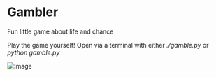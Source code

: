 # Gambler
Fun little game about life and chance

Play the game yourself! Open via a terminal with either *./gamble.py* or *python gamble.py* 

![image](https://raw.githubusercontent.com/sedaji/Gambler/master/Annotation%202019-06-28%20132322.png)




